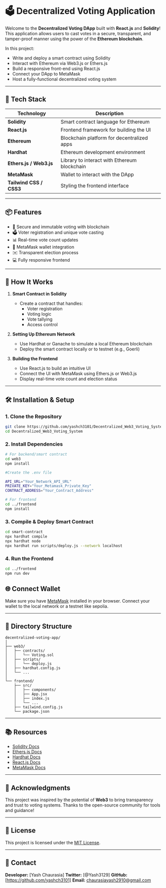 # 🗳️ Decentralized Voting Application

Welcome to the **Decentralized Voting DApp** built with **React.js** and **Solidity**! This application allows users to cast votes in a secure, transparent, and tamper-proof manner using the power of the **Ethereum blockchain**.

In this project:
- Write and deploy a smart contract using Solidity
- Interact with Ethereum via Web3.js or Ethers.js
- Build a responsive front-end using React.js
- Connect your DApp to MetaMask
- Host a fully-functional decentralized voting system

---

## 🚀 Tech Stack

| Technology | Description |
|------------|-------------|
| **Solidity** | Smart contract language for Ethereum |
| **React.js** | Frontend framework for building the UI |
| **Ethereum** | Blockchain platform for decentralized apps |
| **Hardhat** | Ethereum development environment |
| **Ethers.js / Web3.js** | Library to interact with Ethereum blockchain |
| **MetaMask** | Wallet to interact with the DApp |
| **Tailwind CSS / CSS3** | Styling the frontend interface |

---

## 📦 Features

- 🔐 Secure and immutable voting with blockchain
- 🗳️ Voter registration and unique vote casting
- 📊 Real-time vote count updates
- 🔗 MetaMask wallet integration
- ✉️ Transparent election process
- 💻 Fully responsive frontend

---

## 🧠 How It Works

1. **Smart Contract in Solidity**
   - Create a contract that handles:
     - Voter registration
     - Voting logic
     - Vote tallying
     - Access control

2. **Setting Up Ethereum Network**
   - Use Hardhat or Ganache to simulate a local Ethereum blockchain
   - Deploy the smart contract locally or to testnet (e.g., Goerli)

3. **Building the Frontend**
   - Use React.js to build an intuitive UI
   - Connect the UI with MetaMask using Ethers.js or Web3.js
   - Display real-time vote count and election status

---

## 🛠️ Installation & Setup

### 1. Clone the Repository
```bash
git clone https://github.com/yashch3101/Decentralized_Web3_Voting_System
cd Decentralized_Web3_Voting_System
```

### 2. Install Dependencies
```bash
# For backend/smart contract
cd web3
npm install

#Create the .env file

API_URL="Your_Network_API_URL"
PRIVATE_KEY="Your_Metamask_Private_Key"
CONTRACT_ADDRESS="Your_Contract_Address"

# For frontend
cd ../frontend
npm install
```

### 3. Compile & Deploy Smart Contract
```bash
cd smart-contract
npx hardhat compile
npx hardhat node
npx hardhat run scripts/deploy.js --network localhost
```

### 4. Run the Frontend
```bash
cd ../frontend
npm run dev
```

## 🌐 Connect Wallet

Make sure you have [MetaMask](https://metamask.io/) installed in your browser. Connect your wallet to the local network or a testnet like sepolia.

---

## 📁 Directory Structure

```
decentralized-voting-app/
│
├── web3/
│   ├── contracts/
│   │   └── Voting.sol
│   ├── scripts/
│   │   └── deploy.js
│   ├── hardhat.config.js
│   └── ...
│
└── frontend/
    ├── src/
    │   ├── components/
    │   ├── App.jsx
    │   ├── index.js
    │   └── ...
    ├── tailwind.config.js
    └── package.json
```

---

## 📚 Resources

- [Solidity Docs](https://docs.soliditylang.org/)
- [Ethers.js Docs](https://docs.ethers.org/)
- [Hardhat Docs](https://hardhat.org/)
- [React.js Docs](https://reactjs.org/)
- [MetaMask Docs](https://docs.metamask.io/)

---

## 🙌 Acknowledgments

This project was inspired by the potential of **Web3** to bring transparency and trust to voting systems. Thanks to the open-source community for tools and guidance!

---

## 📜 License

This project is licensed under the [MIT License](LICENSE).

---

## 📧 Contact

**Developer:** [Yash Chaurasia]
**Twitter:** [@Yash3129]
**GitHub:** [https://github.com/yashch3101]
**Email:** chaurasiayash2910@gmail.com
